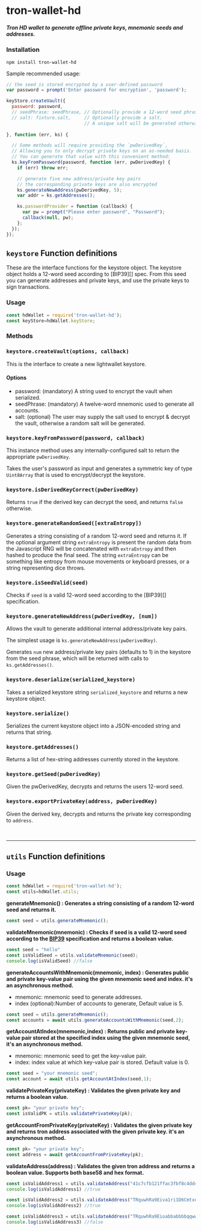 # tron-wallet-hd
##### Tron HD wallet to generate offline private keys, mnemonic seeds and addresses.
### Installation

```
npm install tron-wallet-hd
```
Sample recommended usage:

```js
// the seed is stored encrypted by a user-defined password
var password = prompt('Enter password for encryption', 'password');

keyStore.createVault({
  password: password,
  // seedPhrase: seedPhrase, // Optionally provide a 12-word seed phrase
  // salt: fixture.salt,     // Optionally provide a salt.
                             // A unique salt will be generated otherwise.
  
}, function (err, ks) {

  // Some methods will require providing the `pwDerivedKey`,
  // Allowing you to only decrypt private keys on an as-needed basis.
  // You can generate that value with this convenient method:
  ks.keyFromPassword(password, function (err, pwDerivedKey) {
    if (err) throw err;

    // generate five new address/private key pairs
    // the corresponding private keys are also encrypted
    ks.generateNewAddress(pwDerivedKey, 5);
    var addr = ks.getAddresses();

    ks.passwordProvider = function (callback) {
      var pw = prompt("Please enter password", "Password");
      callback(null, pw);
    };
  });
});

```

## `keystore` Function definitions

These are the interface functions for the keystore object. The keystore object holds a 12-word seed according to [BIP39][] spec. From this seed you can generate addresses and private keys, and use the private keys to sign transactions.

### Usage

```js
const hdWallet = require('tron-wallet-hd');
const keyStore=hdWallet.keyStore;
```

### Methods
### `keystore.createVault(options, callback)`

This is the interface to create a new lightwallet keystore.

#### Options

* password: (mandatory) A string used to encrypt the vault when serialized.
* seedPhrase: (mandatory) A twelve-word mnemonic used to generate all accounts.
* salt: (optional) The user may supply the salt used to encrypt & decrypt the vault, otherwise a random salt will be generated.
### `keystore.keyFromPassword(password, callback)`

This instance method uses any internally-configured salt to return the appropriate `pwDerivedKey`.

Takes the user's password as input and generates a symmetric key of type `Uint8Array` that is used to encrypt/decrypt the keystore.

### `keystore.isDerivedKeyCorrect(pwDerivedKey)`

Returns `true` if the derived key can decrypt the seed, and returns `false` otherwise.

### `keystore.generateRandomSeed([extraEntropy])`

Generates a string consisting of a random 12-word seed and returns it. If the optional argument string `extraEntropy` is present the random data from the Javascript RNG will be concatenated with `extraEntropy` and then hashed to produce the final seed. The string `extraEntropy` can be something like entropy from mouse movements or keyboard presses, or a string representing dice throws.

### `keystore.isSeedValid(seed)`

Checks if `seed` is a valid 12-word seed according to the [BIP39][] specification.

### `keystore.generateNewAddress(pwDerivedKey, [num])`

Allows the vault to generate additional internal address/private key pairs.

The simplest usage is `ks.generateNewAddress(pwDerivedKey)`.

Generates `num` new address/private key pairs (defaults to 1) in the keystore from the seed phrase, which will be returned with calls to `ks.getAddresses()`.

### `keystore.deserialize(serialized_keystore)`

Takes a serialized keystore string `serialized_keystore` and returns a new keystore object.

### `keystore.serialize()`

Serializes the current keystore object into a JSON-encoded string and returns that string.

### `keystore.getAddresses()`

Returns a list of hex-string addresses currently stored in the keystore.

### `keystore.getSeed(pwDerivedKey)`

Given the pwDerivedKey, decrypts and returns the users 12-word seed.

### `keystore.exportPrivateKey(address, pwDerivedKey)`

Given the derived key, decrypts and returns the private key corresponding to `address`.

<br>
<hr>

## `utils` Function definitions
### Usage

```js
const hdWallet = require('tron-wallet-hd');
const utils=hdWallet.utils;
```

**generateMnemonic() :  Generates a string consisting of a random 12-word seed and returns it.**

```js
const seed = utils.generateMnemonic();
```

**validateMnemonic(mnemonic) :  Checks if seed is a valid 12-word seed according to the <a href="https://github.com/bitcoin/bips/blob/master/bip-0039.mediawiki" traget="_blank">BIP39</a> specification and returns a boolean value.**

```js
const seed = "hello"
const isValidSeed = utils.validateMnemonic(seed);
console.log(isValidSeed) //false
```


**generateAccountsWithMnemonic(mnemonic, index) :
 Generates public and private key-value pair using the given mnemonic seed and index. it's an asynchronous method.**

  * mnemonic: mnemonic seed to generate addresses.
 * index (optional):Number of accounts to generate, Default value is 5.


```js
const seed = utils.generateMnemonic();
const accounts = await utils.generateAccountsWithMnemonic(seed,2);
```

**getAccountAtIndex(mnemonic,index) : Returns public and private key-value pair stored at the specified index using the given mnemonic seed,  it's an asynchronous method.**
* mnemonic: mnemonic seed to get the key-value pair.
* index: index value at which key-value pair is stored. Default value is 0.

```js
const seed = "your mnemonic seed";
const account = await utils.getAccountAtIndex(seed,1);
```

**validatePrivateKey(privateKey) : Validates the given private key and returns a boolean value.**

```js
const pk= "your private key";
const isValidPK = utils.validatePrivateKey(pk);
```
**getAccountFromPrivateKey(privateKey) : Validates the given private key and returns tron address associated with the given private key. it's an asynchronous method.**

```js
const pk= "your private key";
const address = await getAccountFromPrivateKey(pk);
```

**validateAddress(address) : Validates the given tron address and returns a boolean value. Supports both base58 and hex format.**
```js
const isValidAddress1 = utils.validateAddress("41c7cfb121ffac3fbf8c4dd48e17b055cae2ed1314");
console.log(isValidAddress1) //true

const isValidAddress2 = utils.validateAddress("TRquwhRa9Eiva1ri1D6CmtxuNv9R6PPXGD");
console.log(isValidAddress2) //true

const isValidAddress3 = utils.validateAddress("TRquwhRa9Eioabbabbbbqqwwwznaqwrtzxzbzbbz");
console.log(isValidAddress3) //false
```









